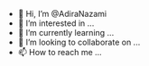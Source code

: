 - 👋 Hi, I’m @AdiraNazami
- 👀 I’m interested in ...
- 🌱 I’m currently learning ...
- 💞️ I’m looking to collaborate on ...
- 📫 How to reach me ...

<!---
AdiraNazami/AdiraNazami is a ✨ special ✨ repository because its `README.md` (this file) appears on your GitHub profile.
You can click the Preview link to take a look at your changes.
--->
